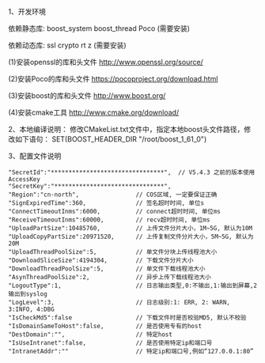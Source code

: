 1、开发环境

依赖静态库: boost_system boost_thread Poco (需要安装)

依赖动态库: ssl crypto rt z  (需要安装)

(1)安装openssl的库和头文件 http://www.openssl.org/source/

(2)安装Poco的库和头文件 https://pocoproject.org/download.html

(3)安装boost的库和头文件 http://www.boost.org/

(4)安装cmake工具 http://www.cmake.org/download/

2、本地编译说明：
修改CMakeList.txt文件中，指定本地boost头文件路径，修改如下语句：
SET(BOOST_HEADER_DIR "/root/boost_1_61_0")

3、配置文件说明
```
"SecretId":"********************************",  // V5.4.3 之前的版本使用AccessKey
"SecretKey":"*******************************",
"Region":"cn-north",                // COS区域, 一定要保证正确
"SignExpiredTime":360,              // 签名超时时间, 单位s
"ConnectTimeoutInms":6000,          // connect超时时间, 单位ms
"ReceiveTimeoutInms":60000,         // recv超时时间, 单位ms
"UploadPartSize":10485760,          // 上传文件分片大小，1M~5G, 默认为10M
"UploadCopyPartSize":20971520,      // 上传复制文件分片大小，5M~5G, 默认为20M
"UploadThreadPoolSize":5,           // 单文件分块上传线程池大小
"DownloadSliceSize":4194304,        // 下载文件分片大小
"DownloadThreadPoolSize":5,         // 单文件下载线程池大小
"AsynThreadPoolSize":2,             // 异步上传下载线程池大小
"LogoutType":1,                     // 日志输出类型,0:不输出,1:输出到屏幕,2输出到syslog
"LogLevel":3,                       // 日志级别:1: ERR, 2: WARN, 3:INFO, 4:DBG
"IsCheckMd5":false                  // 下载文件时是否校验MD5, 默认不校验
"IsDomainSameToHost":false,         // 是否使用专有的host
"DestDomain":"",                    // 特定host
"IsUseIntranet":false,              // 是否使用特定ip和端口号
"IntranetAddr":""                   // 特定ip和端口号,例如“127.0.0.1:80”
```
